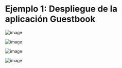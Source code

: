 
# Ejemplo 1: Despliegue de la aplicación Guestbook

![image](https://user-images.githubusercontent.com/91189372/223145321-61ea5ea7-566f-41b7-ad22-46f38f0a2781.png)

![image](https://user-images.githubusercontent.com/91189372/223146388-d458dff8-4aa9-469c-b14a-40de90b13bd3.png)

![image](https://user-images.githubusercontent.com/91189372/223163992-e8ae335c-e9e7-464c-8868-44afd0375d4b.png)


![image](https://user-images.githubusercontent.com/91189372/223178732-d95e725b-2635-4407-9501-80f58cfa805a.png)
